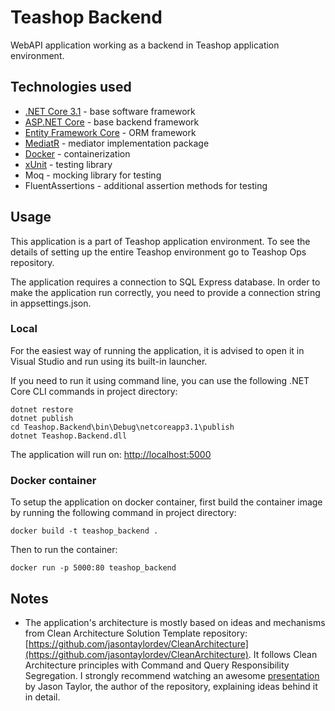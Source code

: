 # Teashop Backend

WebAPI application working as a backend in Teashop application environment.

## Technologies used
- [.NET Core 3.1](https://dotnet.microsoft.com/download/dotnet-core/3.1) - base software framework
- [ASP.NET Core](https://docs.microsoft.com/en-us/aspnet/core/?view=aspnetcore-3.1) - base backend framework
- [Entity Framework Core](https://docs.microsoft.com/en-us/ef/core/) - ORM framework
- [MediatR](https://github.com/jbogard/MediatR) - mediator implementation package
- [Docker](https://www.docker.com/) - containerization
- [xUnit](https://xunit.net/) - testing library
- Moq - mocking library for testing
- FluentAssertions - additional assertion methods for testing

## Usage

This application is a part of Teashop application environment. To see the details of setting up the entire Teashop environment go to Teashop Ops repository.

The application requires a connection to SQL Express database. In order to make the application run correctly, you need to provide a connection string in appsettings.json.

### Local

For the easiest way of running the application, it is advised to open it in Visual Studio and run using its built-in launcher.

If you need to run it using command line, you can use the following .NET Core CLI commands in project directory:

```
dotnet restore
dotnet publish
cd Teashop.Backend\bin\Debug\netcoreapp3.1\publish
dotnet Teashop.Backend.dll
```

The application will run on: [http://localhost:5000](http://localhost:5000)

### Docker container

To setup the application on docker container, first build the container image by running the following command in project directory:

```
docker build -t teashop_backend .
```

Then to run the container:

```
docker run -p 5000:80 teashop_backend
```

## Notes
- The application's architecture is mostly based on ideas and mechanisms from Clean Architecture Solution Template repository: [https://github.com/jasontaylordev/CleanArchitecture](https://github.com/jasontaylordev/CleanArchitecture). It follows Clean Architecture principles with Command and Query Responsibility Segregation. I strongly recommend watching an awesome [presentation](https://www.youtube.com/watch?v=dK4Yb6-LxAk) by Jason Taylor, the author of the repository, explaining ideas behind it in detail.